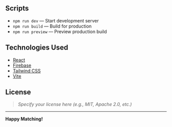 
## Scripts

- `npm run dev` — Start development server
- `npm run build` — Build for production
- `npm run preview` — Preview production build

## Technologies Used

- [React](https://react.dev/)
- [Firebase](https://firebase.google.com/)
- [Tailwind CSS](https://tailwindcss.com/)
- [Vite](https://vitejs.dev/)

## License

> _Specify your license here (e.g., MIT, Apache 2.0, etc.)_

---

**Happy Matching!**
